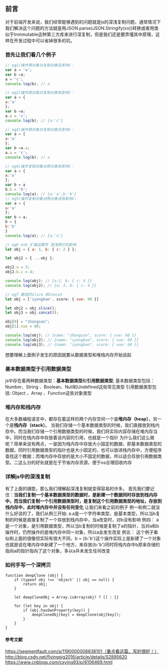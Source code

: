## 前言
对于前端开发来说，我们经常能够遇到的问题就是js的深浅复制问题，通常情况下我们解决这个问题的方法就是用JSON.parse(JSON.Stringify(xx))转换或者用类似于Inmmutable这种第三方库来进行深复制，但是我们还是要弄懂其中原理，这样在开发过程中可以省掉很多的坑。
### 首先让我们看几个例子

```javascript
// eg1(操作原对象对复制对象无影响)：
var a = 'a';
var b =a;
a = 'c';
console.log(b); // a

// eg2(操作原对象对复制对象有影响)：
var a = {
a:'a'
};
var b =a;
a.a = 'c';
console.log(b); // {a:'c'}

// eg3(操作原对象对复制对象无影响)：
var a = {
a:'a'
};
var b =a.a;
a.a = 'c';
console.log(b); // a

// eg4(操作复制对象对原对象有影响)：
var a = {
a:'a'
};
var b = a
b.b = 'b';
console.log(a); // {a:'a',b:'b'}
// eg5(操作复制对象对原对象没有影响):
var a = {
a:'a'
};
var b = a;
b = {
b:'b'
}
console.log(a); // {a:'a'}

// eg6 es6 扩展运算符 深浅拷贝的影响
let obj = { a: 1, b: { c: 2 } };

let obj2 = { ...obj };

obj2.a = 3;
obj2.b.c = 4;

console.log(obj); // {a:1, b: { c: 4 }}
console.log(obj2); // {a: 3, b: { c: 4 }}

// eg7 数组的slice 和concat
let obj = ['iyongbao', score: { vue: 98 }]

let obj2 = obj.slice();
let obj3 = obj.concat();

obj[0] = "zhangsan";
obj[1].vue = 60;

console.log(obj); // {name: "zhangsan", score: { vue: 60 }}
console.log(obj2); // {name: "iyongbao", score: { vue: 60 }}
console.log(obj3); // {name: "iyongbao", score: { vue: 60 }}

```
想要理解上面例子发生的原因就要从数据类型和堆栈内存开始说起
### 基本数据类型于引用数据类型
js中存在着两种数据类型：**基本数据类型**和**引用数据类型**;
基本数据类型包括：Number、String 、Boolean、Null和Undefined这些常见类型
引用数据类型包括: Object 、Array 、Function这些对象类型
### 堆内存和栈内存
在大多数编程语言中，都存在着这样的两个内存空间一个是**堆内存（heap）**，另一个是**栈内存（stack）**。
当我们存储一个基本数据类型的时候，我们直接放到栈内存中。而当我们存储一个引用数据类型的时候，我们将实际内容存储在堆内存当中，同时在栈内存中存放着该内容的引用，也就是一个指针
为什么我们这么做呢？简单来说有两点，一是因为栈内存中存放大小固定的数据，即基本数据类型的数据，同时引用数据类型的指针也是大小固定的，也可以放进栈内存中，方便程序查找这个数据；而堆内存中存放的是大小不固定的数据，所以适合存放引用数据类型。二这么分的好处就是在于节省内存资源，便于os合理回收内存
###  详解js中的深浅复制
有了上面的铺垫，那么我们理解起深浅复制就变得容易的许多。
首先我们要记住：**当我们复制一个基本数据类型的数据时，是新建一个数据同时存放到栈内存中，而当我们复制一个引用数据类型时，是复制这个引用数据类型的地址，存放到栈内存中，此时堆内存中并没有任何变化**
让我们来看之前的例子
例一和例二就没什么好说的了，我们从例三开始:
a.a是一个字符串类型，是基本类型，所以当b复制的时候是直接复制了一个存放到栈内存中，当a改变时，对b没有影响
例四：
a是一个对象，是引用数据类型，所以当b复制的时候是复制了a的指针，当对a和b操作时，仍然操作的是堆内存中同一对象，所以a会发生改变
例五：
这个例子看似和上面的很像但实际有很大不同，b = {b:'b'}这个操作实际上是新建了一个对象
也就是说在堆内存中新建了一个地方，来存放{b:'b'}同时将栈内存中b原来存储的指向a的指针指向了这个对象，多以a并未发生任何改变

### 如何手写一个深拷贝
```
function deepClone (obj) {
    if (typeof obj !== 'object' || obj == null) {
        return obj;
    }
    
    let deepCloneObj = Array.isArray(obj) ? [] : {}
    
    for (let key in obj) {
        if (obj.hasOwnProperty(key)) {
            deepCloneObj[key] = deepClone(obj[key]);
        }
    }
}
```
#### 参考文献
https://segmentfault.com/a/1190000008838101（重点看这篇，写的很好！）
http://blog.csdn.net/flyingpig2016/article/details/52895620
https://www.cnblogs.com/cxying93/p/6106469.html

